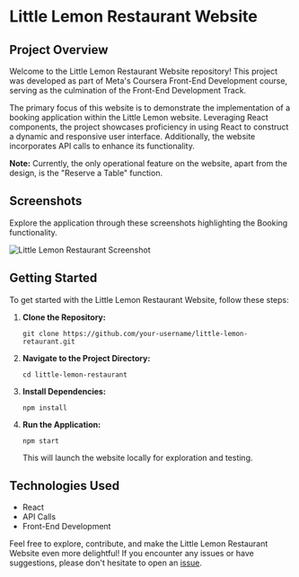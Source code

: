 # Little Lemon Restaurant Website

## Project Overview
Welcome to the Little Lemon Restaurant Website repository! This project was developed as part of Meta's Coursera Front-End Development course, serving as the culmination of the Front-End Development Track.

The primary focus of this website is to demonstrate the implementation of a booking application within the Little Lemon website. Leveraging React components, the project showcases proficiency in using React to construct a dynamic and responsive user interface. Additionally, the website incorporates API calls to enhance its functionality.

**Note:** Currently, the only operational feature on the website, apart from the design, is the "Reserve a Table" function.

## Screenshots
Explore the application through these screenshots highlighting the Booking functionality.

![Little Lemon Restaurant Screenshot](./little-lemon-restaurant/src/images/little-lemon-restaurant.png.png?raw=true "Little Lemon Restaurant")

## Getting Started
To get started with the Little Lemon Restaurant Website, follow these steps:

1. **Clone the Repository:**
   ```
   git clone https://github.com/your-username/little-lemon-retaurant.git
   ```

2. **Navigate to the Project Directory:**
   ```
   cd little-lemon-restaurant
   ```

3. **Install Dependencies:**
   ```
   npm install
   ```

4. **Run the Application:**
   ```
   npm start
   ```

   This will launch the website locally for exploration and testing.

## Technologies Used
- React
- API Calls
- Front-End Development

Feel free to explore, contribute, and make the Little Lemon Restaurant Website even more delightful! If you encounter any issues or have suggestions, please don't hesitate to open an [issue](https://github.com/pmadriaan/little-lemon-restaurant/issues).
